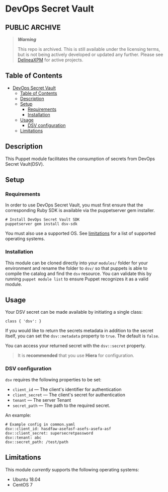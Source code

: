 # DevOps Secret Vault

## PUBLIC ARCHIVE

> ***Warning***
>
> This repo is archived.
> This is still available under the licensing terms, but is not being actively developed or updated any further. Please see [DelineaXPM](https://github.com/DelineaXPM) for active projects.

## Table of Contents

- [DevOps Secret Vault](#devops-secret-vault)
  - [Table of Contents](#table-of-contents)
  - [Description](#description)
  - [Setup](#setup)
    - [Requirements](#requirements)
    - [Installation](#installation)
  - [Usage](#usage)
    - [DSV configuration](#dsv-configuration)
  - [Limitations](#limitations)

## Description

This Puppet module facilitates the consumption of secrets from DevOps Secret Vault(DSV).

## Setup

### Requirements

In order to use DevOps Secret Vault, you must first ensure that the corresponding Ruby SDK is available via the puppetserver gem installer.

```
# Install DevOps Secret Vault SDK
puppetserver gem install dsv-sdk
```

You must also use a supported OS. See [limitations](#limitations) for a list of supported operating systems.

### Installation

This module can be cloned directly into your `modules/` folder for your environment and rename the folder to `dsv/` so that puppets is able to compile the catalog and find the `dsv` resource. You can validate this by running `puppet module list` to ensure Puppet recognizes it as a valid module.

## Usage

Your DSV secret can be made available by initiating a single class:

```
class { 'dsv': }
```

If you would like to return the secrets metadata in addition to the secret itself, you can set the `dsv::metadata` property to `true`. The default is `false`.

You can access your returned secret with the `dsv::secret` property.

> It is **recommended** that you use **Hiera** for configuration.

### DSV configuration

`dsv` requires the following properties to be set:

- `client_id` — The client's identifier for authentication
- `client_secret` — The client's secret for authentication
- `tenant` — The server Tenant
- `secret_path` — The path to the required secret.

An example:

```
# Example config in common.yaml
dsv::client_id: hasdfaw-asefasf-asefs-asefa-asf
dsv::client_secret: supersecretpassword
dsv::tenant: abc
dsv::secret_path: /test/path
```

## Limitations

This module _currently_ supports the following operating systems:

- Ubuntu 18.04
- CentOS 7

